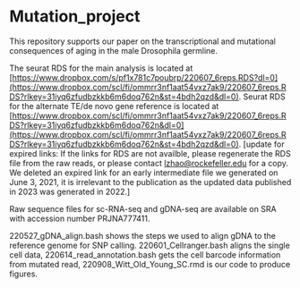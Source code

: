 # Mutation_project
This repository supports our paper on the transcriptional and mutational consequences of aging in the male Drosophila germline.

The seurat RDS for the main analysis is located at [https://www.dropbox.com/s/pf1x781c7poubrp/220607_6reps.RDS?dl=0](https://www.dropbox.com/scl/fi/ommrr3nf1aat54vxz7ak9/220607_6reps.RDS?rlkey=31iyq6zfudbzkkb6m6doq762n&st=4bdh2qzd&dl=0). Seurat RDS for the alternate TE/de novo gene reference is located at [https://www.dropbox.com/scl/fi/ommrr3nf1aat54vxz7ak9/220607_6reps.RDS?rlkey=31iyq6zfudbzkkb6m6doq762n&dl=0](https://www.dropbox.com/scl/fi/ommrr3nf1aat54vxz7ak9/220607_6reps.RDS?rlkey=31iyq6zfudbzkkb6m6doq762n&st=4bdh2qzd&dl=0).
[update for expired links: If the links for RDS are not availble, please regenerate the RDS file from the raw reads, or please contact lzhao@rockefeller.edu for a copy. We  deleted an expired link for an early intermediate file we generated on June 3, 2021,  it is irrelevant to the publication as the updated data published in 2023 was generated in 2022.]

Raw sequence files for sc-RNA-seq and gDNA-seq are available on SRA with accession number PRJNA777411.

220527_gDNA_align.bash shows the steps we used to align gDNA to the reference genome for SNP calling.
220601_Cellranger.bash aligns the single cell data,
220614_read_annotation.bash gets the cell barcode information from mutated read,
220908_Witt_Old_Young_SC.rmd is our code to produce figures.

